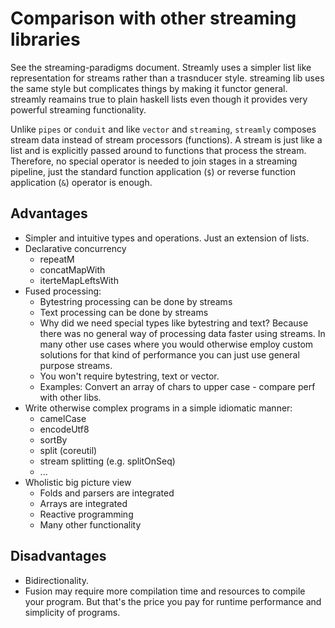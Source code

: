 # Comparison with other streaming libraries

See the streaming-paradigms document. Streamly uses a simpler list like
representation for streams rather than a trasnducer style. streaming lib uses
the same style but complicates things by making it functor general. streamly
reamains true to plain haskell lists even though it provides very powerful
streaming functionality.

Unlike `pipes` or `conduit` and like `vector` and `streaming`, `streamly`
composes stream data instead of stream processors (functions).  A stream is
just like a list and is explicitly passed around to functions that process the
stream.  Therefore, no special operator is needed to join stages in a streaming
pipeline, just the standard function application (`$`) or reverse function
application (`&`) operator is enough.

## Advantages

* Simpler and intuitive types and operations. Just an extension of lists.
* Declarative concurrency
    * repeatM
    * concatMapWith
    * iterteMapLeftsWith
* Fused processing:
  * Bytestring processing can be done by streams
  * Text processing can be done by streams
  * Why did we need special types like bytestring and text? Because there was
    no general way of processing data faster using streams. In many other use
    cases where you would otherwise employ custom solutions for that kind of
    performance you can just use general purpose streams.
  * You won't require bytestring, text or vector.
  * Examples: Convert an array of chars to upper case - compare perf
    with other libs.
* Write otherwise complex programs in a simple idiomatic manner:
  * camelCase
  * encodeUtf8
  * sortBy
  * split (coreutil)
  * stream splitting (e.g. splitOnSeq)
  * ...
* Wholistic big picture view
  * Folds and parsers are integrated
  * Arrays are integrated
  * Reactive programming
  * Many other functionality

## Disadvantages

* Bidirectionality.
* Fusion may require more compilation time and resources to compile your
  program. But that's the price you pay for runtime performance and simplicity
  of programs.
